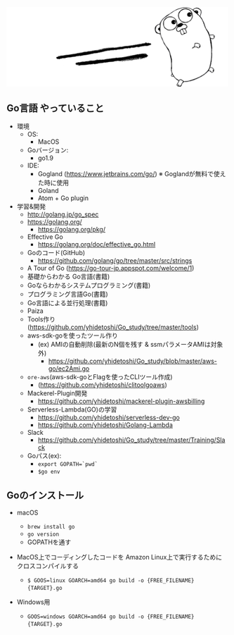 ![Alt Text](https://github.com/yhidetoshi/Pictures/raw/master/Go_study/Golang-top.png)

## Go言語 やっていること



- 環境　
  - OS:
    - MacOS
  - Goバージョン:  
    - go1.9
  - IDE:
    - Gogland (https://www.jetbrains.com/go/) ※ Goglandが無料で使えた時に使用
    - Goland
    - Atom + Go plugin
- 学習&開発
  - http://golang.jp/go_spec
  - https://golang.org/
    - https://golang.org/pkg/
  - Effective Go
    - https://golang.org/doc/effective_go.html
  - Goのコード(GitHub)
    - https://github.com/golang/go/tree/master/src/strings
  - A Tour of Go (https://go-tour-jp.appspot.com/welcome/1)
  - 基礎からわかる Go言語(書籍)
  - Goならわかるシステムプログラミング(書籍)
  - プログラミング言語Go(書籍)
  - Go言語による並行処理(書籍)
  - Paiza
  - Tools作り (https://github.com/yhidetoshi/Go_study/tree/master/tools)
  - aws-sdk-goを使ったツール作り
    - (ex) AMIの自動削除(最新のN個を残す & ssmパラメータAMIは対象外)
      - https://github.com/yhidetoshi/Go_study/blob/master/aws-go/ec2Ami.go
  - `ore-aws`(aws-sdk-goとFlagを使ったCLIツール作成)
    - (https://github.com/yhidetoshi/clitoolgoaws)
  - Mackerel-Plugin開発
    - https://github.com/yhidetoshi/mackerel-plugin-awsbilling 
  - Serverless-Lambda(GO)の学習
    - https://github.com/yhidetoshi/serverless-dev-go
    - https://github.com/yhidetoshi/Golang-Lambda
  - Slack
    - https://github.com/yhidetoshi/Go_study/tree/master/Training/Slack
  - Goパス(ex):
    - ```export GOPATH=`pwd` ```
    - `$go env`

## Goのインストール
- macOS
  - `brew install go`
  - `go version`
  - GOPATHを通す

- MacOS上でコーディングしたコードを Amazon Linux上で実行するためにクロスコンパイルする
  - `$ GOOS=linux GOARCH=amd64 go build -o {FREE_FILENAME} {TARGET}.go`
- Windows用
  - `GOOS=windows GOARCH=amd64 go build -o {FREE_FILENAME} {TARGET}.go`
